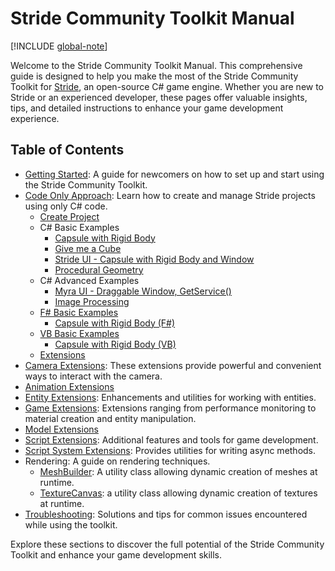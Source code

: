 # Stride Community Toolkit Manual

[!INCLUDE [global-note](../includes/global-note.md)]

Welcome to the Stride Community Toolkit Manual. This comprehensive guide is designed to help you make the most of the Stride Community Toolkit for [Stride](https://www.stride3d.net/), an open-source C# game engine. Whether you are new to Stride or an experienced developer, these pages offer valuable insights, tips, and detailed instructions to enhance your game development experience.

## Table of Contents

- [Getting Started](getting-started.md): A guide for newcomers on how to set up and start using the Stride Community Toolkit.
- [Code Only Approach](code-only/index.md): Learn how to create and manage Stride projects using only C# code.
  - [Create Project](code-only/create-project.md)
  - C# Basic Examples
    - [Capsule with Rigid Body](code-only/examples/capsule-with-rigid-body.md)
    - [Give me a Cube](code-only/examples/give-me-cube-body.md)
    - [Stride UI - Capsule with Rigid Body and Window](code-only/examples/stride-ui-capsule-with-rigid-body.md)
    - [Procedural Geometry](code-only/examples/procedural-geometry.md)
  - C# Advanced Examples
    - [Myra UI - Draggable Window, GetService()](code-only/examples/myra-ui-draggable-window-and-services.md)
    - [Image Processing](code-only/examples/image-processing.md)
  - [F# Basic Examples](code-only/examples/basic-examples-fs.md)
    - [Capsule with Rigid Body (F#)](code-only/examples/capsule-with-rigid-body-fs.md)
  - [VB Basic Examples](code-only/examples/basic-examples-vb.md)
    - [Capsule with Rigid Body (VB)](code-only/examples/capsule-with-rigid-body-vb.md)
  - [Extensions](code-only/extensions.md)
- [Camera Extensions](camera-extensions/index.md): These extensions provide powerful and convenient ways to interact with the camera.
- [Animation Extensions](animation-extensions/index.md)
- [Entity Extensions](entity-extensions/index.md): Enhancements and utilities for working with entities.
- [Game Extensions](game-extensions/index.md): Extensions ranging from performance monitoring to material creation and entity manipulation.
- [Model Extensions](model-extensions/index.md)
- [Script Extensions](script-extensions/index.md): Additional features and tools for game development.
- [Script System Extensions](script-system-extensions/index.md): Provides utilities for writing async methods.
- Rendering: A guide on rendering techniques.
  - [MeshBuilder](rendering/mesh-builder.md): A utility class allowing dynamic creation of meshes at runtime.
  - [TextureCanvas](rendering/texture-canvas.md): a utility class allowing dynamic creation of textures at runtime.
- [Troubleshooting](troubleshooting.md): Solutions and tips for common issues encountered while using the toolkit.

Explore these sections to discover the full potential of the Stride Community Toolkit and enhance your game development skills.